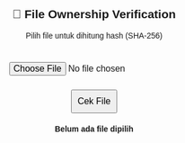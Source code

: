 <!DOCTYPE html>
<html lang="en">
<head>
  <meta charset="UTF-8">
  <title>File Ownership DApp</title>
  <style>
    body {
      font-family: Arial, sans-serif;
      margin: 40px;
      text-align: center;
    }
    input, button {
      margin-top: 15px;
      padding: 10px;
      font-size: 16px;
    }
    #output {
      margin-top: 20px;
      font-weight: bold;
    }
  </style>
</head>
<body>
  <h2>🔐 File Ownership Verification</h2>
  <p>Pilih file untuk dihitung hash (SHA-256)</p>

  <input type="file" id="fileInput">
  <br>
  <button onclick="checkFile()">Cek File</button>

  <p id="output">Belum ada file dipilih</p>

  <!-- Load JS -->
  <script src="script.js"></script>
</body>
</html>